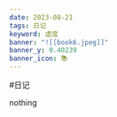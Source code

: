 ```yaml
---
date: 2023-08-21
tags: 日记
keyword: 虚度
banner: "![[book6.jpeg]]"
banner_y: 0.40239
banner_icon: 📚
---
```


#日记 


nothing